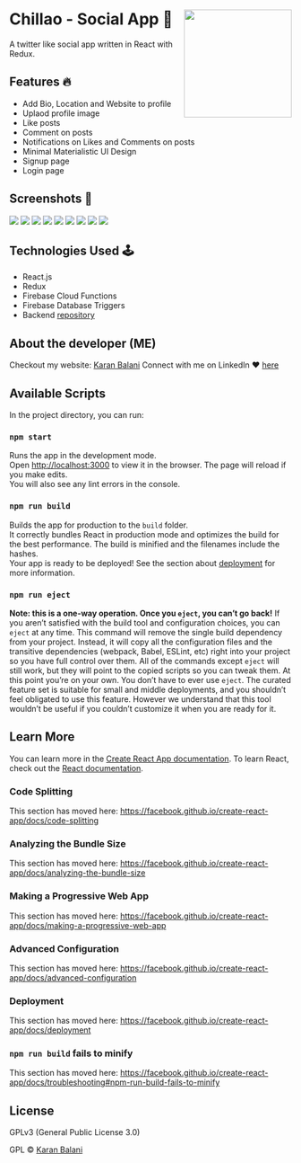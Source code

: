 # Chillao - Social App 📱 <img src="/githubAssets/logo.png" align="right" width="192" height="192" />
A twitter like social app written in React with Redux.

## Features 🔥
- Add Bio, Location and Website to profile
- Uplaod profile image
- Like posts
- Comment on posts
- Notifications on Likes and Comments on posts
- Minimal Materialistic UI Design
- Signup page
- Login page

## Screenshots 🥶
<img src="/githubAssets/home-page-mock.png"/>
<img src="/githubAssets/comment-on-post-mock.png"/>
<img src="/githubAssets/edit-details-mock.png"/>
<img src="/githubAssets/delete-post-mock.png"/>
<img src="/githubAssets/notifications-mock.png"/>
<img src="/githubAssets/user-profile-mock.png"/>
<img src="/githubAssets/recent-posts-without-login.png-mock"/>
<img src="/githubAssets/login-page.png-mock"/>
<img src="/githubAssets/signup-page.png-mock"/>

## Technologies Used 🕹
- React.js
- Redux
- Firebase Cloud Functions
- Firebase Database Triggers
- Backend [repository](https://github.com/krnblni/JASAP-Cloud-Functions)

## About the developer (ME)
Checkout my website: [Karan Balani](https://krnblni.github.io)
Connect with me on LinkedIn ❤️  [here](https://linkedin.com/in/krnblni)

## Available Scripts
In the project directory, you can run:

### `npm start`
Runs the app in the development mode.<br />
Open [http://localhost:3000](http://localhost:3000) to view it in the browser.
The page will reload if you make edits.<br />
You will also see any lint errors in the console.

### `npm run build`
Builds the app for production to the `build` folder.<br />
It correctly bundles React in production mode and optimizes the build for the best performance.
The build is minified and the filenames include the hashes.<br />
Your app is ready to be deployed!
See the section about [deployment](https://facebook.github.io/create-react-app/docs/deployment) for more information.

### `npm run eject`
**Note: this is a one-way operation. Once you `eject`, you can’t go back!**
If you aren’t satisfied with the build tool and configuration choices, you can `eject` at any time. This command will remove the single build dependency from your project.
Instead, it will copy all the configuration files and the transitive dependencies (webpack, Babel, ESLint, etc) right into your project so you have full control over them. All of the commands except `eject` will still work, but they will point to the copied scripts so you can tweak them. At this point you’re on your own.
You don’t have to ever use `eject`. The curated feature set is suitable for small and middle deployments, and you shouldn’t feel obligated to use this feature. However we understand that this tool wouldn’t be useful if you couldn’t customize it when you are ready for it.

## Learn More
You can learn more in the [Create React App documentation](https://facebook.github.io/create-react-app/docs/getting-started).
To learn React, check out the [React documentation](https://reactjs.org/).

### Code Splitting
This section has moved here: https://facebook.github.io/create-react-app/docs/code-splitting

### Analyzing the Bundle Size
This section has moved here: https://facebook.github.io/create-react-app/docs/analyzing-the-bundle-size

### Making a Progressive Web App
This section has moved here: https://facebook.github.io/create-react-app/docs/making-a-progressive-web-app

### Advanced Configuration
This section has moved here: https://facebook.github.io/create-react-app/docs/advanced-configuration

### Deployment
This section has moved here: https://facebook.github.io/create-react-app/docs/deployment

### `npm run build` fails to minify
This section has moved here: https://facebook.github.io/create-react-app/docs/troubleshooting#npm-run-build-fails-to-minify

## License
GPLv3 (General Public License 3.0) 

GPL © [Karan Balani](https://krnblni.github.io)